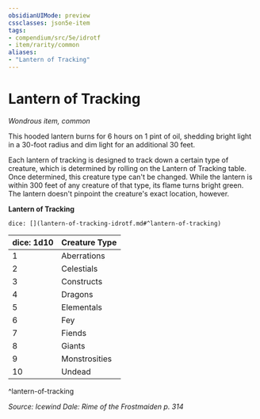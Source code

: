 ```yaml
---
obsidianUIMode: preview
cssclasses: json5e-item
tags:
- compendium/src/5e/idrotf
- item/rarity/common
aliases: 
- "Lantern of Tracking"
---
```

# Lantern of Tracking
*Wondrous item, common*  


This hooded lantern burns for 6 hours on 1 pint of oil, shedding bright light in a 30-foot radius and dim light for an additional 30 feet.

Each lantern of tracking is designed to track down a certain type of creature, which is determined by rolling on the Lantern of Tracking table. Once determined, this creature type can't be changed. While the lantern is within 300 feet of any creature of that type, its flame turns bright green. The lantern doesn't pinpoint the creature's exact location, however.

**Lantern of Tracking**

`dice: [](lantern-of-tracking-idrotf.md#^lantern-of-tracking)`

| dice: 1d10 | Creature Type |
|------------|---------------|
| 1 | Aberrations |
| 2 | Celestials |
| 3 | Constructs |
| 4 | Dragons |
| 5 | Elementals |
| 6 | Fey |
| 7 | Fiends |
| 8 | Giants |
| 9 | Monstrosities |
| 10 | Undead |
^lantern-of-tracking

*Source: Icewind Dale: Rime of the Frostmaiden p. 314*